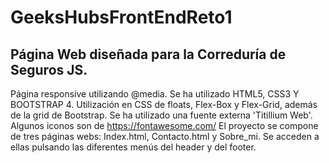 # GeeksHubsFrontEndReto1
Página Web diseñada para la Correduría de Seguros JS.
---------------------------------------------------
Página responsive utilizando @media.
Se ha utilizado HTML5, CSS3 Y BOOTSTRAP 4.
Utilización en CSS de floats, Flex-Box y Flex-Grid, además de la grid de Bootstrap.
Se ha utilizado una fuente externa 'Titillium Web'.
Algunos iconos son de https://fontawesome.com/
El proyecto se compone de tres páginas webs: Index.html, Contacto.html y Sobre_mi. Se acceden a ellas pulsando las diferentes menús del header y del footer.


